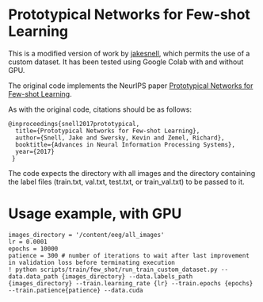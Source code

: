# Prototypical Networks for Few-shot Learning

This is a modified version of work by [jakesnell](https://github.com/jakesnell/prototypical-networks), which permits the use of a custom dataset.
It has been tested using Google Colab with and without GPU.


The original code implements the NeurIPS paper [Prototypical Networks for Few-shot Learning](http://papers.nips.cc/paper/6996-prototypical-networks-for-few-shot-learning.pdf).

As with the original code, citations should be as follows:
```
@inproceedings{snell2017prototypical,
  title={Prototypical Networks for Few-shot Learning},
  author={Snell, Jake and Swersky, Kevin and Zemel, Richard},
  booktitle={Advances in Neural Information Processing Systems},
  year={2017}
 }
 ```
 
 The code expects the directory with all images and the directory containing the label files (train.txt, val.txt, test.txt, or train_val.txt) to be passed to it.
 
 # Usage example, with GPU
 ```
 images_directory = '/content/eeg/all_images'
 lr = 0.0001
 epochs = 10000
 patience = 300 # number of iterations to wait after last improvement in validation loss before terminating execution
 ! python scripts/train/few_shot/run_train_custom_dataset.py --data.data_path {images_directory} --data.labels_path {images_directory} --train.learning_rate {lr} --train.epochs {epochs} --train.patience{patience} --data.cuda 
```

